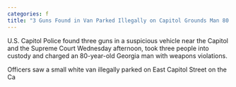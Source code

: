 ```yaml
---
categories: f
title: "3 Guns Found in Van Parked Illegally on Capitol Grounds Man 80 Arrested"
---
```


U.S. Capitol Police found three guns in a suspicious vehicle near the Capitol and the Supreme Court Wednesday afternoon, took three people into custody and charged an 80-year-old Georgia man with weapons violations.



Officers saw a small white van illegally parked on East Capitol Street on the Ca